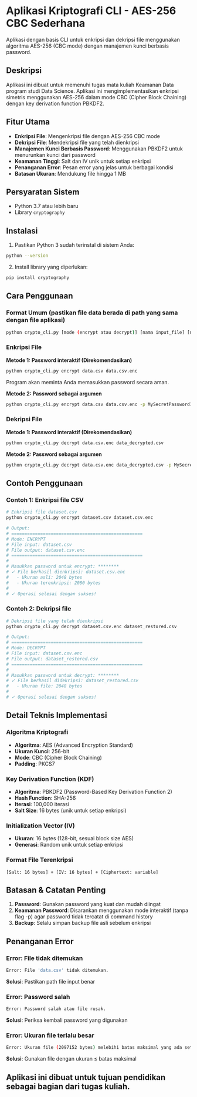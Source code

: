 # Aplikasi Kriptografi CLI - AES-256 CBC Sederhana

Aplikasi dengan basis CLI untuk enkripsi dan dekripsi file menggunakan algoritma AES-256 (CBC mode) dengan manajemen kunci berbasis password.

## Deskripsi

Aplikasi ini dibuat untuk memenuhi tugas mata kuliah Keamanan Data program studi Data Science. Aplikasi ini mengimplementasikan enkripsi simetris menggunakan AES-256 dalam mode CBC (Cipher Block Chaining) dengan key derivation function PBKDF2.

## Fitur Utama

- **Enkripsi File**: Mengenkripsi file dengan AES-256 CBC mode
- **Dekripsi File**: Mendekripsi file yang telah dienkripsi
- **Manajemen Kunci Berbasis Password**: Menggunakan PBKDF2 untuk menurunkan kunci dari password
- **Keamanan Tinggi**: Salt dan IV unik untuk setiap enkripsi
- **Penanganan Error**: Pesan error yang jelas untuk berbagai kondisi
- **Batasan Ukuran**: Mendukung file hingga 1 MB

## Persyaratan Sistem

- Python 3.7 atau lebih baru
- Library `cryptography`

## Instalasi

1. Pastikan Python 3 sudah terinstal di sistem Anda:
```bash
python --version
```

2. Install library yang diperlukan:
```bash
pip install cryptography
```

## Cara Penggunaan

### Format Umum (pastikan file data berada di path yang sama dengan file aplikasi)
```bash
python crypto_cli.py [mode (encrypt atau decrypt)] [nama input_file] [nama output_file] [-p PASSWORD (bebas asal sama saat melakukan encrypt dan decrypt)]
```

### Enkripsi File

**Metode 1: Password interaktif (Direkomendasikan)**
```bash
python crypto_cli.py encrypt data.csv data.csv.enc
```
Program akan meminta Anda memasukkan password secara aman.

**Metode 2: Password sebagai argumen**
```bash
python crypto_cli.py encrypt data.csv data.csv.enc -p MySecretPassword123 (password bebas asal sama saat melakukan encrypt dan decrypt)
```

### Dekripsi File

**Metode 1: Password interaktif (Direkomendasikan)**
```bash
python crypto_cli.py decrypt data.csv.enc data_decrypted.csv
```

**Metode 2: Password sebagai argumen**
```bash
python crypto_cli.py decrypt data.csv.enc data_decrypted.csv -p MySecretPassword123 (password bebas asal sama saat melakukan encrypt dan decrypt)
```

## Contoh Penggunaan

### Contoh 1: Enkripsi file CSV
```bash
# Enkripsi file dataset.csv
python crypto_cli.py encrypt dataset.csv dataset.csv.enc

# Output:
# ==================================================
# Mode: ENCRYPT
# File input: dataset.csv
# File output: dataset.csv.enc
# ==================================================
# 
# Masukkan password untuk encrypt: ********
# ✓ File berhasil dienkripsi: dataset.csv.enc
#   - Ukuran asli: 2048 bytes
#   - Ukuran terenkripsi: 2080 bytes
# 
# ✓ Operasi selesai dengan sukses!
```

### Contoh 2: Dekripsi file
```bash
# Dekripsi file yang telah dienkripsi
python crypto_cli.py decrypt dataset.csv.enc dataset_restored.csv

# Output:
# ==================================================
# Mode: DECRYPT
# File input: dataset.csv.enc
# File output: dataset_restored.csv
# ==================================================
# 
# Masukkan password untuk decrypt: ********
# ✓ File berhasil didekripsi: dataset_restored.csv
#   - Ukuran file: 2048 bytes
# 
# ✓ Operasi selesai dengan sukses!
```

## Detail Teknis Implementasi

### Algoritma Kriptografi
- **Algoritma**: AES (Advanced Encryption Standard)
- **Ukuran Kunci**: 256-bit
- **Mode**: CBC (Cipher Block Chaining)
- **Padding**: PKCS7

### Key Derivation Function (KDF)
- **Algoritma**: PBKDF2 (Password-Based Key Derivation Function 2)
- **Hash Function**: SHA-256
- **Iterasi**: 100,000 iterasi
- **Salt Size**: 16 bytes (unik untuk setiap enkripsi)

### Initialization Vector (IV)
- **Ukuran**: 16 bytes (128-bit, sesuai block size AES)
- **Generasi**: Random unik untuk setiap enkripsi

### Format File Terenkripsi
```
[Salt: 16 bytes] + [IV: 16 bytes] + [Ciphertext: variable]
```

## Batasan & Catatan Penting

1. **Password**: Gunakan password yang kuat dan mudah diingat
2. **Keamanan Password**: Disarankan menggunakan mode interaktif (tanpa flag -p) agar password tidak tercatat di command history
3. **Backup**: Selalu simpan backup file asli sebelum enkripsi

## Penanganan Error

### Error: File tidak ditemukan
```bash
Error: File 'data.csv' tidak ditemukan.
```
**Solusi**: Pastikan path file input benar

### Error: Password salah
```bash
Error: Password salah atau file rusak.
```
**Solusi**: Periksa kembali password yang digunakan

### Error: Ukuran file terlalu besar
```bash
Error: Ukuran file (2097152 bytes) melebihi batas maksimal yang ada set di variabel Max_File_Size.
```
**Solusi**: Gunakan file dengan ukuran ≤ batas maksimal

## Aplikasi ini dibuat untuk tujuan pendidikan sebagai bagian dari tugas kuliah.
